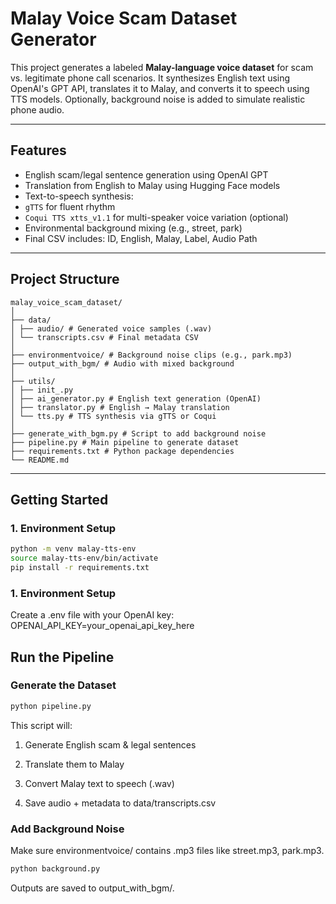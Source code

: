# Malay Voice Scam Dataset Generator

This project generates a labeled **Malay-language voice dataset** for scam vs. legitimate phone call scenarios. It synthesizes English text using OpenAI's GPT API, translates it to Malay, and converts it to speech using TTS models. Optionally, background noise is added to simulate realistic phone audio.

---

##  Features

- English scam/legal sentence generation using OpenAI GPT
- Translation from English to Malay using Hugging Face models
-  Text-to-speech synthesis:
  - `gTTS` for fluent rhythm
  - `Coqui TTS xtts_v1.1` for multi-speaker voice variation (optional)
- Environmental background mixing (e.g., street, park)
- Final CSV includes: ID, English, Malay, Label, Audio Path

---

##  Project Structure
```
malay_voice_scam_dataset/
│
├── data/
│ ├── audio/ # Generated voice samples (.wav)
│ └── transcripts.csv # Final metadata CSV
│
├── environmentvoice/ # Background noise clips (e.g., park.mp3)
├── output_with_bgm/ # Audio with mixed background
│
├── utils/
│ ├── init_.py
│ ├── ai_generator.py # English text generation (OpenAI)
│ ├── translator.py # English → Malay translation
│ └── tts.py # TTS synthesis via gTTS or Coqui
│
├── generate_with_bgm.py # Script to add background noise
├── pipeline.py # Main pipeline to generate dataset
├── requirements.txt # Python package dependencies
└── README.md
```
---

##  Getting Started

### 1. Environment Setup

```bash
python -m venv malay-tts-env
source malay-tts-env/bin/activate
pip install -r requirements.txt
```
### 1. Environment Setup
Create a .env file with your OpenAI key:
OPENAI_API_KEY=your_openai_api_key_here

## Run the Pipeline
### Generate the Dataset
```bash
python pipeline.py
```
This script will:

1. Generate English scam & legal sentences

2. Translate them to Malay

3. Convert Malay text to speech (.wav)

4. Save audio + metadata to data/transcripts.csv


###  Add Background Noise 
Make sure environmentvoice/ contains .mp3 files like street.mp3, park.mp3.
```bash
python background.py
```

Outputs are saved to output_with_bgm/.
